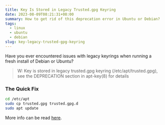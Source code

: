 ```yaml
---
title: Key Is Stored in Legacy Trusted.gpg Keyring
date: 2023-08-09T08:21:31+08:00
summary: How to get rid of this deprecation error in Ubuntu or Debian?
tags:
  - linux
  - ubuntu
  - debian
slug: key-legacy-trusted-gpg-keyring
---
```


Have you ever encountered issues with legacy keyrings when running a fresh install of Debian or Ubuntu?

> W: Key is stored in legacy trusted.gpg keyring (/etc/apt/trusted.gpg), see the DEPRECATION section in apt-key(8) for details

### The Quick Fix

```bash
cd /etc/apt
sudo cp trusted.gpg trusted.gpg.d
sudo apt update
```

More info can be read [here](https://stackoverflow.com/questions/73570418/w-key-is-stored-in-legacy-trusted-gpg-keyring-etc-apt-trusted-gpg-see-the-d).
